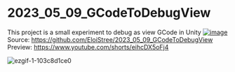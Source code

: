 # 2023_05_09_GCodeToDebugView
This project is a small experiment to debug as view GCode in Unity
[![image](https://github.com/EloiStree/2023_05_09_GCodeToDebugView/assets/20149493/4e1d05e0-181f-445c-bafc-d44610298640)](https://www.youtube.com/shorts/eihcDX5oFj4)
Source: https://github.com/EloiStree/2023_05_09_GCodeToDebugView  
Preview: https://www.youtube.com/shorts/eihcDX5oFj4  

![ezgif-1-103c8d1ce0](https://github.com/EloiStree/ProjectsID/assets/20149493/0719386a-0f36-488c-9789-34e684523144)
